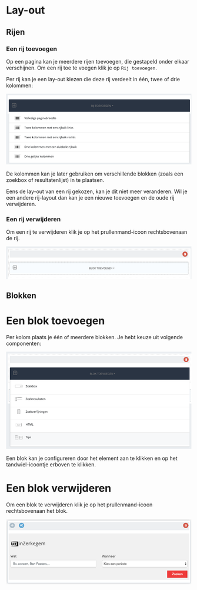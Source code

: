 ---
---

# Lay-out

## Rijen
### Een rij toevoegen
Op een pagina kan je meerdere rijen toevoegen, die gestapeld onder elkaar verschijnen. Om een rij toe te voegen klik je op ```Rij toevoegen```.

Per rij kan je een lay-out kiezen die deze rij verdeelt in één, twee of drie kolommen:

![een rij toevoegen](https://github.com/cultuurnet/uit-documentatie/raw/master/img/widgets-rij-toevoegen.png)

De kolommen kan je later gebruiken om verschillende blokken (zoals een zoekbox of resultatenlijst) in te plaatsen.

Eens de lay-out van een rij gekozen, kan je dit niet meer veranderen. Wil je een andere rij-layout dan kan je een nieuwe toevoegen en de oude rij verwijderen.

### Een rij verwijderen
Om een rij te verwijderen klik je op het prullenmand-icoon rechtsbovenaan de rij.

![een rij verwijderen](https://github.com/cultuurnet/uit-documentatie/raw/master/img/widgets-rij-verwijderen.png)

## Blokken
# Een blok toevoegen 
Per kolom plaats je één of meerdere blokken. Je hebt keuze uit volgende componenten:

![een blok toevoegen](https://github.com/cultuurnet/uit-documentatie/raw/master/img/widgets-blok-toevoegen.png)

Een blok kan je configureren door het element aan te klikken en op het tandwiel-icoontje erboven te klikken.

# Een blok verwijderen
Om een blok te verwijderen klik je op het prullenmand-icoon rechtsbovenaan het blok.

![een blok verwijderen](https://github.com/cultuurnet/uit-documentatie/raw/master/img/widgets-blok-verwijderen.png)
